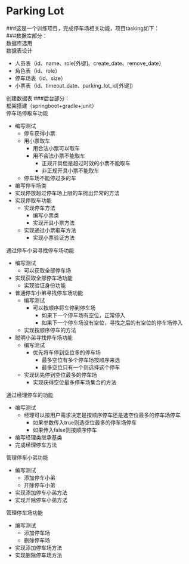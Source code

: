 # Parking Lot
###这是一个训练项目，完成停车场相关功能，项目tasking如下：  
###数据库部分：  
数据库选用  
数据表设计  
 *  人员表（id、name、role[外键]、create_date、remove_date）  
 *  角色表（id、role）  
 *  停车场表（id、size）  
 *  小票表（id、timeout_date、parking_lot_id[外键])  
 
创建数据表
###后台部分：  
框架搭建（springboot+gradle+junit）  
停车场停取车功能  
  * 编写测试  
    *   停车获得小票  
    *   用小票取车  
        * 用合法小票可以取车  
        * 用不合法小票不能取车  
           *   正规开具但是超过时效的小票不能取车  
           *   非正规开具小票不能取车  
    *   停车场不能停过多的车  
  * 编写停车场类  
  * 实现停放超过停车场上限的车抛出异常的方法  
  * 实现停取车功能  
    *   实现停车方法  
        * 编写小票类  
        * 实现开具小票方法  
    *   实现通过小票取车方法  
        *   实现小票验证方法  
        
通过停车小弟寻找停车场功能  
  * 编写测试  
    *   可以获取全部停车场  
  * 实现获取全部停车场功能  
    *   实现验证身份功能  
  * 普通停车小弟寻找停车场功能  
    *   编写测试  
        * 可以按顺序将车停到停车场  
           *    如果下一个停车场有空位，正常停入  
           *    如果下一个停车场没有空位，寻找之后的有空位的停车场停入   
    *   实现按顺序停车的方法  
  * 聪明小弟寻找停车场功能  
     *  编写测试  
        *   优先将车停到空位多的停车场  
            *    最多空位有多个停车场按顺序来选  
            *    最多空位只有一个则选择这个停车  
     *  实现优先停到空位最多的停车场  
        *   实现获得空位最多停车场集合的方法  
        
通过经理停车的功能  
  * 编写测试  
    *   经理可以按用户需求决定是按顺序停车还是选空位最多的停车场停车  
        *    如果参数传入true则选空位最多的停车场停车  
        *    如果传入false则按顺序停车  
  * 编写经理类继承基类  
  * 完成经理停车方法  
  
管理停车小弟功能  
  * 编写测试  
    *   添加停车小弟  
    *   开除停车小弟  
  * 实现添加停车小弟方法  
  * 实现开除停车小弟方法  
  
管理停车场功能  
  * 编写测试  
    *   添加停车场  
    *   删除停车场  
  * 实现添加停车场方法  
  * 实现删除停车场方法  